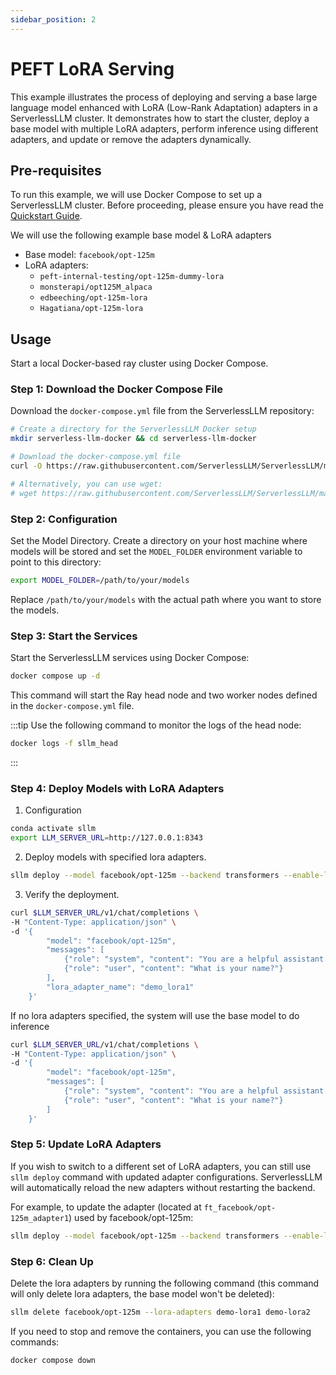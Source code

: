 ```yaml
---
sidebar_position: 2
---
```

# PEFT LoRA Serving

This example illustrates the process of deploying and serving a base large language model enhanced with LoRA (Low-Rank Adaptation) adapters in a ServerlessLLM cluster. It demonstrates how to start the cluster, deploy a base model with multiple LoRA adapters, perform inference using different adapters, and update or remove the adapters dynamically.

## Pre-requisites

To run this example, we will use Docker Compose to set up a ServerlessLLM cluster. Before proceeding, please ensure you have read the [Quickstart Guide](../getting_started.md).

We will use the following example base model & LoRA adapters
- Base model: `facebook/opt-125m`
- LoRA adapters:
    - `peft-internal-testing/opt-125m-dummy-lora`
    - `monsterapi/opt125M_alpaca`
    - `edbeeching/opt-125m-lora`
    - `Hagatiana/opt-125m-lora`

## Usage

Start a local Docker-based ray cluster using Docker Compose.

### Step 1: Download the Docker Compose File

Download the `docker-compose.yml` file from the ServerlessLLM repository:
```bash
# Create a directory for the ServerlessLLM Docker setup
mkdir serverless-llm-docker && cd serverless-llm-docker

# Download the docker-compose.yml file
curl -O https://raw.githubusercontent.com/ServerlessLLM/ServerlessLLM/main/examples/docker/docker-compose.yml

# Alternatively, you can use wget:
# wget https://raw.githubusercontent.com/ServerlessLLM/ServerlessLLM/main/examples/docker/docker-compose.yml
```

### Step 2: Configuration

Set the Model Directory. Create a directory on your host machine where models will be stored and set the `MODEL_FOLDER` environment variable to point to this directory:

```bash
export MODEL_FOLDER=/path/to/your/models
```

Replace `/path/to/your/models` with the actual path where you want to store the models.

### Step 3: Start the Services

Start the ServerlessLLM services using Docker Compose:

```bash
docker compose up -d
```

This command will start the Ray head node and two worker nodes defined in the `docker-compose.yml` file.

:::tip
Use the following command to monitor the logs of the head node:

```bash
docker logs -f sllm_head
```
:::

### Step 4: Deploy Models with LoRA Adapters
1. Configuration
```bash
conda activate sllm
export LLM_SERVER_URL=http://127.0.0.1:8343
```
2. Deploy models with specified lora adapters.
```bash
sllm deploy --model facebook/opt-125m --backend transformers --enable-lora --lora-adapters demo_lora1=peft-internal-testing/opt-125m-dummy-lora demo_lora2=monsterapi/opt125M_alpaca
```
3. Verify the deployment.
```bash
curl $LLM_SERVER_URL/v1/chat/completions \
-H "Content-Type: application/json" \
-d '{
        "model": "facebook/opt-125m",
        "messages": [
            {"role": "system", "content": "You are a helpful assistant."},
            {"role": "user", "content": "What is your name?"}
        ],
        "lora_adapter_name": "demo_lora1"
    }'
```
If no lora adapters specified, the system will use the base model to do inference
```bash
curl $LLM_SERVER_URL/v1/chat/completions \
-H "Content-Type: application/json" \
-d '{
        "model": "facebook/opt-125m",
        "messages": [
            {"role": "system", "content": "You are a helpful assistant."},
            {"role": "user", "content": "What is your name?"}
        ]
    }'
```
### Step 5: Update LoRA Adapters
If you wish to switch to a different set of LoRA adapters, you can still use `sllm deploy` command with updated adapter configurations. ServerlessLLM will automatically reload the new adapters without restarting the backend.

For example, to update the adapter (located at `ft_facebook/opt-125m_adapter1`) used by facebook/opt-125m:
```bash
sllm deploy --model facebook/opt-125m --backend transformers --enable-lora --lora-adapters demo_lora=ft_facebook/opt-125m_adapter1
```

### Step 6: Clean Up

Delete the lora adapters by running the following command (this command will only delete lora adapters, the base model won't be deleted):
```bash
sllm delete facebook/opt-125m --lora-adapters demo-lora1 demo-lora2
```
If you need to stop and remove the containers, you can use the following commands:
```bash
docker compose down
```